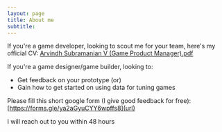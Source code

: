 ```yaml
---
layout: page
title: About me
subtitle:
---
```


If you're a game developer, looking to scout me for your team, here's my official CV: [Arvindh Subramanian V (Game Product Manager).pdf](https://github.com/user-attachments/files/15541498/ASV-2.pdf)

If you're a game designer/game builder, looking to:
- Get feedback on your prototype (or)
- Gain how to get started on using data for tuning games

Please fill this short google form (I give good feedback for free): [https://forms.gle/ya2aGyuCYY6wpffs8](url)

I will reach out to you within 48 hours

